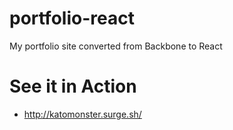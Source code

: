 # portfolio-react
My portfolio site converted from Backbone to React

# See it in Action
- http://katomonster.surge.sh/

